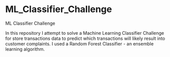 # ML_Classifier_Challenge
ML Classifier Challenge

In this repository I attempt to solve a Machine Learning Classifier Challenge for store transactions data to predict which transactions will likely result into customer complaints. I used a Random Forest Classifier - an ensemble learning algorithm.
